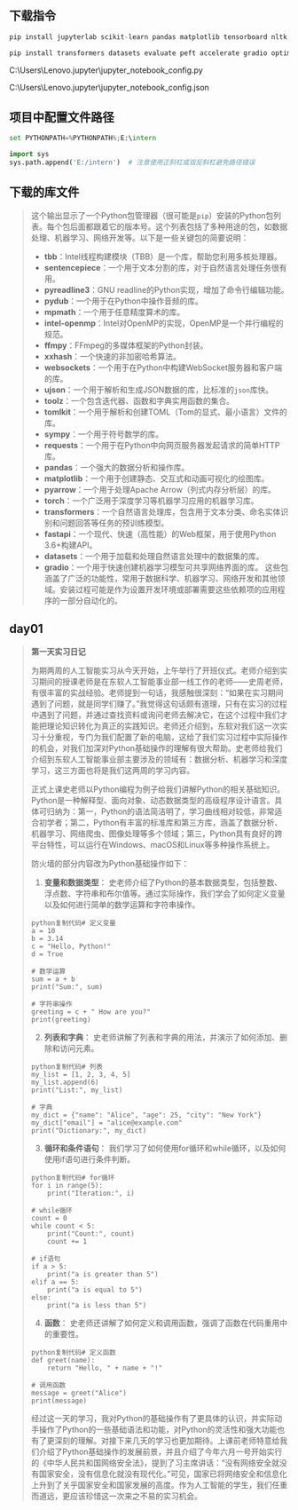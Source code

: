 ## 下载指令

```py
pip install jupyterlab scikit-learn pandas matplotlib tensorboard nltk rouge-score
```

```py
pip install transformers datasets evaluate peft accelerate gradio optimum sentencepiece
```

C:\Users\Lenovo\.jupyter\jupyter_notebook_config.py

C:\Users\Lenovo\.jupyter\jupyter_notebook_config.json

## 项目中配置文件路径

```py
set PYTHONPATH=%PYTHONPATH%;E:\intern
```

```py
import sys
sys.path.append('E:/intern')  # 注意使用正斜杠或双反斜杠避免路径错误
```

## 下载的库文件

>这个输出显示了一个Python包管理器（很可能是`pip`）安装的Python包列表。每个包后面都跟着它的版本号。这个列表包括了多种用途的包，如数据处理、机器学习、网络开发等。以下是一些关键包的简要说明：
>- **tbb**：Intel线程构建模块（TBB）是一个库，帮助您利用多核处理器。
>- **sentencepiece**：一个用于文本分割的库，对于自然语言处理任务很有用。
>- **pyreadline3**：GNU readline的Python实现，增加了命令行编辑功能。
>- **pydub**：一个用于在Python中操作音频的库。
>- **mpmath**：一个用于任意精度算术的库。
>- **intel-openmp**：Intel对OpenMP的实现，OpenMP是一个并行编程的规范。
>- **ffmpy**：FFmpeg的多媒体框架的Python封装。
>- **xxhash**：一个快速的非加密哈希算法。
>- **websockets**：一个用于在Python中构建WebSocket服务器和客户端的库。
>- **ujson**：一个用于解析和生成JSON数据的库，比标准的`json`库快。
>- **toolz**：一个包含迭代器、函数和字典实用函数的集合。
>- **tomlkit**：一个用于解析和创建TOML（Tom的显式、最小语言）文件的库。
>- **sympy**：一个用于符号数学的库。
>- **requests**：一个用于在Python中向网页服务器发起请求的简单HTTP库。
>- **pandas**：一个强大的数据分析和操作库。
>- **matplotlib**：一个用于创建静态、交互式和动画可视化的绘图库。
>- **pyarrow**：一个用于处理Apache Arrow（列式内存分析层）的库。
>- **torch**：一个广泛用于深度学习等机器学习应用的机器学习库。
>- **transformers**：一个自然语言处理库，包含用于文本分类、命名实体识别和问题回答等任务的预训练模型。
>- **fastapi**：一个现代、快速（高性能）的Web框架，用于使用Python 3.6+构建API。
>- **datasets**：一个用于加载和处理自然语言处理中的数据集的库。
>- **gradio**：一个用于快速创建机器学习模型可共享网络界面的库。
>这些包涵盖了广泛的功能性，常用于数据科学、机器学习、网络开发和其他领域。安装过程可能是作为设置开发环境或部署需要这些依赖项的应用程序的一部分自动化的。

## day01



>
>
>**第一天实习日记**
>
>为期两周的人工智能实习从今天开始，上午举行了开班仪式。老师介绍到实习期间的授课老师是在东软人工智能事业部一线工作的老师——史周老师，有很丰富的实战经验。老师提到一句话，我感触很深刻：“如果在实习期间遇到了问题，就是同学们赚了。”我觉得这句话颇有道理，只有在实习的过程中遇到了问题，并通过查找资料或询问老师去解决它，在这个过程中我们才能把理论知识转化为真正的实践知识。老师还介绍到，东软对我们这一次实习十分重视，专门为我们配置了新的电脑，这给了我们实习过程中实际操作的机会，对我们加深对Python基础操作的理解有很大帮助。史老师给我们介绍到东软人工智能事业部主要涉及的领域有：数据分析、机器学习和深度学习，这三方面也将是我们这两周的学习内容。
>
>正式上课史老师以Python编程为例子给我们讲解Python的相关基础知识。Python是一种解释型、面向对象、动态数据类型的高级程序设计语言。具体可归纳为：第一，Python的语法简洁明了，学习曲线相对较低，非常适合初学者；第二，Python有丰富的标准库和第三方库，涵盖了数据分析、机器学习、网络爬虫、图像处理等多个领域；第三，Python具有良好的跨平台特性，可以运行在Windows、macOS和Linux等多种操作系统上。
>
>防火墙的部分内容改为Python基础操作如下：
>
>1. **变量和数据类型**： 史老师介绍了Python的基本数据类型，包括整数、浮点数、字符串和布尔值等。通过实际操作，我们学会了如何定义变量以及如何进行简单的数学运算和字符串操作。
>
>   ```
>   python复制代码# 定义变量
>   a = 10
>   b = 3.14
>   c = "Hello, Python!"
>   d = True
>   
>   # 数学运算
>   sum = a + b
>   print("Sum:", sum)
>   
>   # 字符串操作
>   greeting = c + " How are you?"
>   print(greeting)
>   ```
>
>2. **列表和字典**： 史老师讲解了列表和字典的用法，并演示了如何添加、删除和访问元素。
>
>   ```
>   python复制代码# 列表
>   my_list = [1, 2, 3, 4, 5]
>   my_list.append(6)
>   print("List:", my_list)
>   
>   # 字典
>   my_dict = {"name": "Alice", "age": 25, "city": "New York"}
>   my_dict["email"] = "alice@example.com"
>   print("Dictionary:", my_dict)
>   ```
>
>3. **循环和条件语句**： 我们学习了如何使用for循环和while循环，以及如何使用if语句进行条件判断。
>
>   ```
>   python复制代码# for循环
>   for i in range(5):
>       print("Iteration:", i)
>   
>   # while循环
>   count = 0
>   while count < 5:
>       print("Count:", count)
>       count += 1
>   
>   # if语句
>   if a > 5:
>       print("a is greater than 5")
>   elif a == 5:
>       print("a is equal to 5")
>   else:
>       print("a is less than 5")
>   ```
>
>4. **函数**： 史老师还讲解了如何定义和调用函数，强调了函数在代码重用中的重要性。
>
>   ```
>   python复制代码# 定义函数
>   def greet(name):
>       return "Hello, " + name + "!"
>   
>   # 调用函数
>   message = greet("Alice")
>   print(message)
>   ```
>
>经过这一天的学习，我对Python的基础操作有了更具体的认识，并实际动手操作了Python的一些基础语法和功能，对Python的灵活性和强大功能也有了更深刻的理解。对接下来几天的学习也更加期待。上课前老师特意给我们介绍了Python基础操作的发展前景，并且介绍了今年六月一号开始实行的《中华人民共和国网络安全法》，提到了习主席讲话：“没有网络安全就没有国家安全，没有信息化就没有现代化。”可见，国家已将网络安全和信息化上升到了关乎国家安全和国家发展的高度。作为人工智能的学生，我们任重而道远，更应该珍惜这一次来之不易的实习机会。